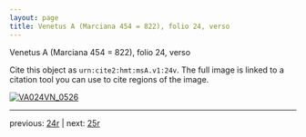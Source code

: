 ```yaml
---
layout: page
title: Venetus A (Marciana 454 = 822), folio 24, verso
---
```


Venetus A (Marciana 454 = 822), folio 24, verso

Cite this object as `urn:cite2:hmt:msA.v1:24v`.  The full image is linked to a citation tool you can use to cite regions of the image.

[![VA024VN_0526](http://www.homermultitext.org/iipsrv?IIIF=/project/homer/pyramidal/deepzoom/hmt/vaimg/2017a/VA024VN_0526.tif/full/800,/0/default.jpg)](http://www.homermultitext.org/ict2/?urn=urn:cite2:hmt:vaimg.2017a:VA024VN_0526) 

---

previous:  [24r](../24r/) | next: [25r](../25r/)